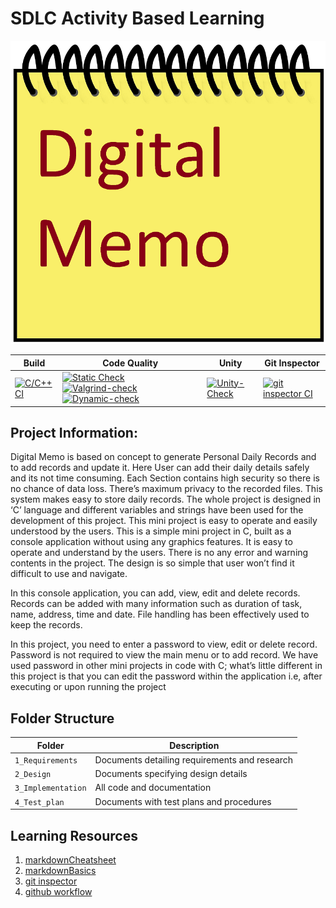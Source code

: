 # SDLC Activity Based Learning

![Memo](https://github.com/Anitha710/LTTS_MiniProject_C/blob/main/1_Requirements/Digital%20Memo.png)


Build | Code Quality | Unity | Git Inspector
|---------|------------------|-----------|----------------
[![C/C++ CI](https://github.com/Anitha710/LTTS_MiniProject_C/actions/workflows/c-cpp.yml/badge.svg)](https://github.com/Anitha710/LTTS_MiniProject_C/actions/workflows/c-cpp.yml)|[![Static Check](https://github.com/Anitha710/LTTS_MiniProject_C/actions/workflows/static_code_check.yml/badge.svg)](https://github.com/Anitha710/LTTS_MiniProject_C/actions/workflows/static_code_check.yml)[![Valgrind-check](https://github.com/Anitha710/LTTS_MiniProject_C/actions/workflows/valgrind.yml/badge.svg)](https://github.com/Anitha710/LTTS_MiniProject_C/actions/workflows/valgrind.yml)[![Dynamic-check](https://github.com/Anitha710/LTTS_MiniProject_C/actions/workflows/Dynamic_Code_Analysis.yml/badge.svg)](https://github.com/Anitha710/LTTS_MiniProject_C/actions/workflows/Dynamic_Code_Analysis.yml)|[![Unity-Check](https://github.com/Anitha710/LTTS_MiniProject_C/actions/workflows/unity.yml/badge.svg)](https://github.com/Anitha710/LTTS_MiniProject_C/actions/workflows/unity.yml) | [![git inspector CI](https://github.com/Anitha710/LTTS_MiniProject_C/actions/workflows/gitinspector.yml/badge.svg)](https://github.com/Anitha710/LTTS_MiniProject_C/actions/workflows/gitinspector.yml)

 
## Project Information:
Digital Memo is based on concept to generate Personal Daily Records and to add records and update it. Here User can add their daily details safely and its not time consuming. Each Section contains high security so there is no chance of data loss. There’s maximum privacy to the recorded files. This system makes easy to store daily records. The whole project is designed in ‘C’ language and different variables and strings have been used for the development of this project. This mini project is easy to operate and easily understood by the users. This is a simple mini project in C, built as a console application without using any graphics features. It is easy to operate and understand by the users. There is no any error and warning contents in the project. The design is so simple that user won’t find it difficult to use and navigate.

In this console application, you can add, view, edit and delete records. Records can be added with many information such as duration of task, name, address, time and date. File handling has been effectively used to keep the records.
  
In this project, you need to enter a password to view, edit or delete record. Password is not required to view the main menu or to add record. We have used password in other mini projects in code with C; what’s little different in this project is that you can edit the password within the application i.e, after executing or upon running the project 

## Folder Structure
Folder             | Description
-------------------| -----------------------------------------
`1_Requirements`   | Documents detailing requirements and research
`2_Design`         | Documents specifying design details
`3_Implementation` | All code and documentation
`4_Test_plan`      | Documents with test plans and procedures



## Learning Resources
1. [markdownCheatsheet](https://github.com/adam-p/markdown-here/wiki/Markdown-Cheatsheet)
2. [markdownBasics](https://guides.github.com/features/mastering-markdown/)
3. [git inspector](https://github.com/ejwa/gitinspector.git)
4. [github workflow](https://docs.github.com/en/actions/learn-github-action)
